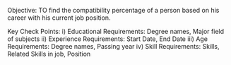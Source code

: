 Objective: TO find the compatibility percentage of a person based on his career with his current job position.

Key Check Points:
i) Educational Requirements: Degree names, Major field of subjects
ii) Experience Requirements: Start Date, End Date
iii) Age Requirements: Degree names, Passing year
iv) Skill Requirements: Skills, Related Skills in job, Position
